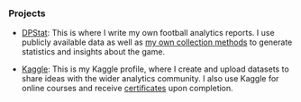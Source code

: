 ### Projects

- [DPStat](https://medium.com/@patel.dea): This is where I write my own football analytics reports. I use publicly available data as well as [my own collection methods](https://github.com/deanpatel2/FotMob-PL-Webscraper) to generate statistics and insights about the game.

- [Kaggle](https://www.kaggle.com/deanpatel): This is my Kaggle profile, where I create and upload datasets to share ideas with the wider analytics community. I also use Kaggle for online courses and receive [certificates](certificates.md) upon completion.


